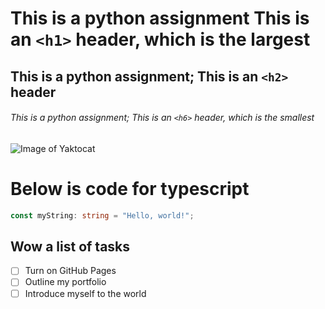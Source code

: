 # This is a python assignment This is an `<h1>` header, which is the largest

## This is a python assignment; This is an `<h2>` header

###### This is a python assignment; This is an `<h6>` header, which is the smallest

![Image of Yaktocat](https://octodex.github.com/images/yaktocat.png)


# Below is code for typescript 

``` typescript
const myString: string = "Hello, world!";
```

## Wow a list of tasks

- [ ] Turn on GitHub Pages
- [ ] Outline my portfolio
- [ ] Introduce myself to the world
